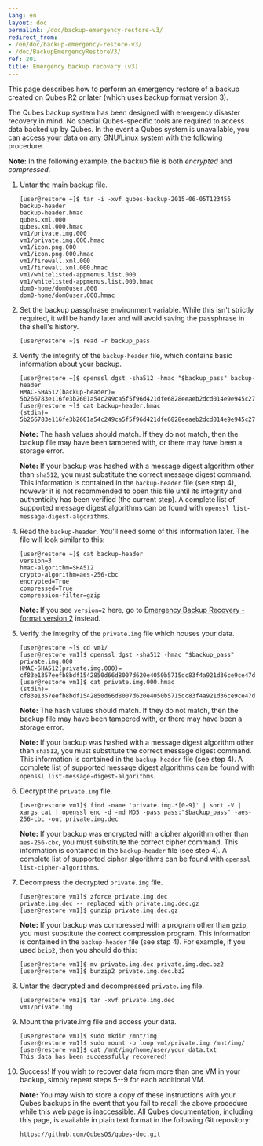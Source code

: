 ```yaml
---
lang: en
layout: doc
permalink: /doc/backup-emergency-restore-v3/
redirect_from:
- /en/doc/backup-emergency-restore-v3/
- /doc/BackupEmergencyRestoreV3/
ref: 201
title: Emergency backup recovery (v3)
---
```


This page describes how to perform an emergency restore of a backup created on
Qubes R2 or later (which uses backup format version 3).

The Qubes backup system has been designed with emergency disaster recovery in
mind. No special Qubes-specific tools are required to access data backed up by
Qubes. In the event a Qubes system is unavailable, you can access your data on
any GNU/Linux system with the following procedure.

**Note:** In the following example, the backup file is both *encrypted* and
*compressed*.

 1. Untar the main backup file.

        [user@restore ~]$ tar -i -xvf qubes-backup-2015-06-05T123456
        backup-header
        backup-header.hmac
        qubes.xml.000
        qubes.xml.000.hmac
        vm1/private.img.000
        vm1/private.img.000.hmac
        vm1/icon.png.000
        vm1/icon.png.000.hmac
        vm1/firewall.xml.000
        vm1/firewall.xml.000.hmac
        vm1/whitelisted-appmenus.list.000
        vm1/whitelisted-appmenus.list.000.hmac
        dom0-home/dom0user.000
        dom0-home/dom0user.000.hmac

 2. Set the backup passphrase environment variable. While this isn't strictly
    required, it will be handy later and will avoid saving the passphrase in
    the shell's history.

        [user@restore ~]$ read -r backup_pass

 3. Verify the integrity of the `backup-header` file, which contains basic
    information about your backup.

        [user@restore ~]$ openssl dgst -sha512 -hmac "$backup_pass" backup-header
        HMAC-SHA512(backup-header)= 5b266783e116fe3b2601a54c249ca5f5f96d421dfe6828eeaeb2dcd014e9e945c27b3d7b0f952f5d55c927318906d9c360f387b0e1f069bb8195e96543e2969c
        [user@restore ~]$ cat backup-header.hmac
        (stdin)= 5b266783e116fe3b2601a54c249ca5f5f96d421dfe6828eeaeb2dcd014e9e945c27b3d7b0f952f5d55c927318906d9c360f387b0e1f069bb8195e96543e2969c

    **Note:** The hash values should match. If they do not match, then the
    backup file may have been tampered with, or there may have been a storage
    error.

    **Note:** If your backup was hashed with a message digest algorithm other
    than `sha512`, you must substitute the correct message digest command. This
    information is contained in the `backup-header` file (see step 4), however
    it is not recommended to open this file until its integrity and
    authenticity has been verified (the current step). A complete list of
    supported message digest algorithms can be found with `openssl
    list-message-digest-algorithms`.

 4. Read the `backup-header`. You'll need some of this information later. The
    file will look similar to this:

        [user@restore ~]$ cat backup-header
        version=3
        hmac-algorithm=SHA512
        crypto-algorithm=aes-256-cbc
        encrypted=True
        compressed=True
        compression-filter=gzip

    **Note:** If you see `version=2` here, go to [Emergency Backup Recovery -
    format version 2](/doc/backup-emergency-restore-v2/) instead.

 5. Verify the integrity of the `private.img` file which houses your data.

        [user@restore ~]$ cd vm1/
        [user@restore vm1]$ openssl dgst -sha512 -hmac "$backup_pass" private.img.000
        HMAC-SHA512(private.img.000)= cf83e1357eefb8bdf1542850d66d8007d620e4050b5715dc83f4a921d36ce9ce47d0d13c5d85f2b0ff8318d2877eec2f63b931bd47417a81a538327af927da3e
        [user@restore vm1]$ cat private.img.000.hmac
        (stdin)= cf83e1357eefb8bdf1542850d66d8007d620e4050b5715dc83f4a921d36ce9ce47d0d13c5d85f2b0ff8318d2877eec2f63b931bd47417a81a538327af927da3e

    **Note:** The hash values should match. If they do not match, then the
    backup file may have been tampered with, or there may have been a storage
    error.

    **Note:** If your backup was hashed with a message digest algorithm other
    than `sha512`, you must substitute the correct message digest command. This
    information is contained in the `backup-header` file (see step 4). A
    complete list of supported message digest algorithms can be found with
    `openssl list-message-digest-algorithms`.

 6. Decrypt the `private.img` file.

        [user@restore vm1]$ find -name 'private.img.*[0-9]' | sort -V | xargs cat | openssl enc -d -md MD5 -pass pass:"$backup_pass" -aes-256-cbc -out private.img.dec

    **Note:** If your backup was encrypted with a cipher algorithm other than
    `aes-256-cbc`, you must substitute the correct cipher command. This
    information is contained in the `backup-header` file (see step 4). A
    complete list of supported cipher algorithms can be found with `openssl
    list-cipher-algorithms`.

 7. Decompress the decrypted `private.img` file.

        [user@restore vm1]$ zforce private.img.dec
        private.img.dec -- replaced with private.img.dec.gz
        [user@restore vm1]$ gunzip private.img.dec.gz

    **Note:** If your backup was compressed with a program other than `gzip`,
    you must substitute the correct compression program. This information is
    contained in the `backup-header` file (see step 4). For example, if you
    used `bzip2`, then you should do this:

        [user@restore vm1]$ mv private.img.dec private.img.dec.bz2
        [user@restore vm1]$ bunzip2 private.img.dec.bz2

 8. Untar the decrypted and decompressed `private.img` file.

        [user@restore vm1]$ tar -xvf private.img.dec
        vm1/private.img

 9. Mount the private.img file and access your data.

        [user@restore vm1]$ sudo mkdir /mnt/img
        [user@restore vm1]$ sudo mount -o loop vm1/private.img /mnt/img/
        [user@restore vm1]$ cat /mnt/img/home/user/your_data.txt
        This data has been successfully recovered!

10. Success! If you wish to recover data from more than one VM in your backup,
    simply repeat steps 5--9 for each additional VM.

    **Note:** You may wish to store a copy of these instructions with your
    Qubes backups in the event that you fail to recall the above procedure
    while this web page is inaccessible. All Qubes documentation, including
    this page, is available in plain text format in the following Git
    repository:

        https://github.com/QubesOS/qubes-doc.git
